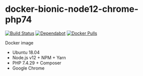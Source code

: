 # docker-bionic-node12-chrome-php74

[![Build Status](https://github.com/vintagesucks/docker-bionic-node12-chrome-php74/workflows/Build/badge.svg)](https://github.com/vintagesucks/docker-bionic-node12-chrome-php74/actions) [![Dependabot](https://badgen.net/badge/Dependabot/enabled/green?icon=dependabot)](https://dependabot.com/) [![Docker Pulls](https://img.shields.io/docker/pulls/vintagesucks/docker-bionic-node12-chrome-php74.svg)](https://hub.docker.com/r/vintagesucks/docker-bionic-node12-chrome-php74/)

Docker image
* Ubuntu 18.04
* Node.js v12 + NPM + Yarn
* PHP 7.4.29 + Composer
* Google Chrome
